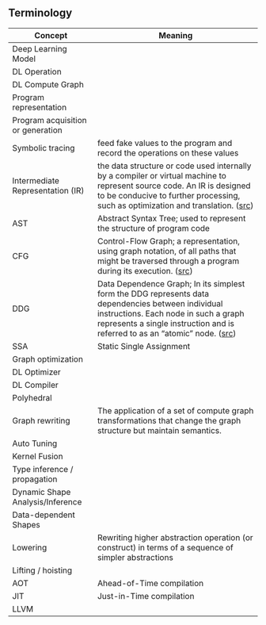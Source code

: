 <H2>Terminology</H2>

| Concept | Meaning |
| ------- | ------- |
| Deep Learning Model | |
| DL Operation | |
| DL Compute Graph | |
| Program representation | |
| Program acquisition or generation | | 
| Symbolic tracing | feed fake values to the program and record the operations on these values |
| Intermediate Representation (IR) | the data structure or code used internally by a compiler or virtual machine to represent source code. An IR is designed to be conducive to further processing, such as optimization and translation. ([src](https://en.wikipedia.org/wiki/Intermediate_representation))|
| AST | Abstract Syntax Tree; used to represent the structure of program code |
| CFG | Control-Flow Graph; a representation, using graph notation, of all paths that might be traversed through a program during its execution. ([src](https://en.wikipedia.org/wiki/Control-flow_graph))|
| DDG | Data Dependence Graph; In its simplest form the DDG represents data dependencies between individual instructions. Each node in such a graph represents a single instruction and is referred to as an “atomic” node. ([src](https://llvm.org/docs/DependenceGraphs/index.html))|
| SSA | Static Single Assignment | a property of an intermediate representation (IR) that requires each variable to be assigned exactly once and defined before it is used. Existing variables in the original IR are split into versions, new variables typically indicated by the original name with a subscript in textbooks, so that every definition gets its own version. ([src](https://en.wikipedia.org/wiki/Static_single-assignment_form))|
| Graph optimization | |
| DL Optimizer | |
| DL Compiler | |
| Polyhedral | |
| Graph rewriting | The application of a set of compute graph transformations that change the graph structure but maintain semantics. |
| Auto Tuning | |
| Kernel Fusion | |
| Type inference / propagation | |
| Dynamic Shape Analysis/Inference | |
| Data-dependent Shapes | |
| Lowering | Rewriting higher abstraction operation (or construct) in terms of a sequence of simpler abstractions |
| Lifting / hoisting | | 
| AOT | Ahead-of-Time compilation |
| JIT | Just-in-Time compilation |
| LLVM | |
